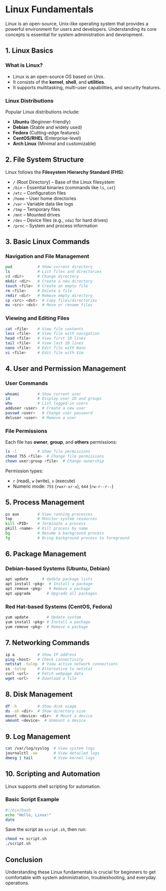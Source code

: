 # Linux Fundamentals

Linux is an open-source, Unix-like operating system that provides a powerful environment for users and developers. Understanding its core concepts is essential for system administration and development.

## 1. Linux Basics

### What is Linux?
- Linux is an open-source OS based on Unix.
- It consists of the **kernel**, **shell**, and **utilities**.
- It supports multitasking, multi-user capabilities, and security features.

### Linux Distributions
Popular Linux distributions include:
- **Ubuntu** (Beginner-friendly)
- **Debian** (Stable and widely used)
- **Fedora** (Cutting-edge features)
- **CentOS/RHEL** (Enterprise-level)
- **Arch Linux** (Minimal and customizable)

## 2. File System Structure

Linux follows the **Filesystem Hierarchy Standard (FHS)**:
- `/` (Root Directory) – Base of the Linux filesystem
- `/bin` – Essential binaries (commands like `ls`, `cat`)
- `/etc` – Configuration files
- `/home` – User home directories
- `/var` – Variable data like logs
- `/tmp` – Temporary files
- `/mnt` – Mounted drives
- `/dev` – Device files (e.g., `sda1` for hard drives)
- `/proc` – System and process information

## 3. Basic Linux Commands

### Navigation and File Management
```bash
pwd           # Show current directory
ls            # List files and directories
cd <dir>      # Change directory
mkdir <dir>   # Create a new directory
touch <file>  # Create an empty file
rm <file>     # Delete a file
rmdir <dir>   # Remove empty directory
cp <src> <dst>  # Copy files/directories
mv <src> <dst>  # Move or rename files
```

### Viewing and Editing Files
```bash
cat <file>    # View file contents
less <file>   # View file with navigation
head <file>   # View first 10 lines
tail <file>   # View last 10 lines
nano <file>   # Edit file with Nano
vi <file>     # Edit file with Vim
```

## 4. User and Permission Management

### User Commands
```bash
whoami        # Show current user
id            # Display user ID and groups
who           # List logged-in users
adduser <user>  # Create a new user
passwd <user>   # Change user password
deluser <user>  # Remove a user
```

### File Permissions
Each file has **owner**, **group**, and **others** permissions:
```bash
ls -l         # Show file permissions
chmod 755 <file>  # Change file permissions
chown user:group <file>  # Change ownership
```
Permission types:
- `r` (read), `w` (write), `x` (execute)
- Numeric mode: `755` (`rwxr-xr-x`), `644` (`rw-r--r--`)

## 5. Process Management
```bash
ps aux        # View running processes
top           # Monitor system resources
kill <PID>    # Terminate a process
pkill <name>  # Kill process by name
bg            # Resume a background process
fg            # Bring background process to foreground
```

## 6. Package Management

### Debian-based Systems (Ubuntu, Debian)
```bash
apt update      # Update package lists
apt install <pkg>  # Install a package
apt remove <pkg>   # Remove a package
apt upgrade       # Upgrade all packages
```

### Red Hat-based Systems (CentOS, Fedora)
```bash
yum update        # Update system
yum install <pkg> # Install a package
yum remove <pkg>  # Remove a package
```

## 7. Networking Commands
```bash
ip a          # Show IP address
ping <host>   # Check connectivity
netstat -tulnp  # View active network connections
ss -tulnp     # Alternative to netstat
curl <url>    # Fetch webpage data
wget <url>    # Download a file
```

## 8. Disk Management
```bash
df -h         # Show disk usage
du -sh <dir>  # Show directory size
mount <device> <dir>  # Mount a device
umount <device>  # Unmount a device
```

## 9. Log Management
```bash
cat /var/log/syslog  # View system logs
journalctl -xe       # View detailed logs
dmesg | tail         # View kernel logs
```

## 10. Scripting and Automation
Linux supports shell scripting for automation.

### Basic Script Example
```bash
#!/bin/bash
echo "Hello, Linux!"
date
```
Save the script as `script.sh`, then run:
```bash
chmod +x script.sh
./script.sh
```

## Conclusion
Understanding these Linux fundamentals is crucial for beginners to get comfortable with system administration, troubleshooting, and everyday operations.

